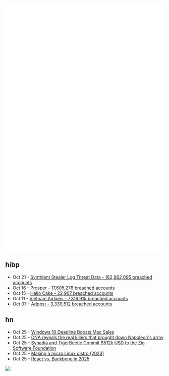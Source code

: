 ![Metrics](https://raw.githubusercontent.com/phixion/phixion/master/metrics.svg)

## hibp

<!--
for https://github.com/phixion/phixion/blob/main/.github/workflows/feeds.yml
-->
<!--START_SECTION:haveibeenpwnd-->
- Oct 21 - [Synthient Stealer Log Threat Data - 182,962,095 breached accounts](https://haveibeenpwned.com/Breach/SynthientStealerLogThreatData)
- Oct 16 - [Prosper - 17,605,276 breached accounts](https://haveibeenpwned.com/Breach/Prosper)
- Oct 15 - [Hello Cake - 22,907 breached accounts](https://haveibeenpwned.com/Breach/HelloCake)
- Oct 11 - [Vietnam Airlines - 7,316,915 breached accounts](https://haveibeenpwned.com/Breach/VietnamAirlines)
- Oct 07 - [Adpost - 3,339,512 breached accounts](https://haveibeenpwned.com/Breach/Adpost)
<!--END_SECTION:haveibeenpwnd-->

## hn

<!--
for https://github.com/phixion/phixion/blob/main/.github/workflows/feeds.yml
-->
<!--START_SECTION:hn-->
- Oct 25 - [Windows 10 Deadline Boosts Mac Sales](https://www.macrumors.com/2025/10/25/windows-10-deadline-boosts-mac-sales/)
- Oct 25 - [DNA reveals the real killers that brought down Napoleon's army](https://www.gavi.org/vaccineswork/dna-reveals-real-killers-brought-down-napoleons-army)
- Oct 25 - [Synadia and TigerBeetle Commit $512k USD to the Zig Software Foundation](https://www.synadia.com/blog/synadia-tigerbeetle-zig-foundation-pledge)
- Oct 25 - [Making a micro Linux distro (2023)](https://popovicu.com/posts/making-a-micro-linux-distro/)
- Oct 25 - [React vs. Backbone in 2025](https://backbonenotbad.hyperclay.com/)
<!--END_SECTION:hn-->

<!--
for https://yhype.me
-->
![](https://hit.yhype.me/github/profile?user_id=13013670)
